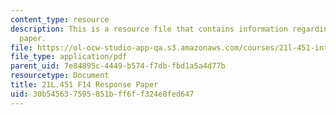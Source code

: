 ```yaml
---
content_type: resource
description: This is a resource file that contains information regarding response
  paper.
file: https://ol-ocw-studio-app-qa.s3.amazonaws.com/courses/21l-451-introduction-to-literary-theory-fall-2014/30b545637595851bff6ff324e8fed647_MIT21L_451F14_Response_Pap.pdf
file_type: application/pdf
parent_uid: 7e84895c-4449-b574-f7db-fbd1a5a4d77b
resourcetype: Document
title: 21L.451 F14 Response Paper
uid: 30b54563-7595-851b-ff6f-f324e8fed647
---
```

